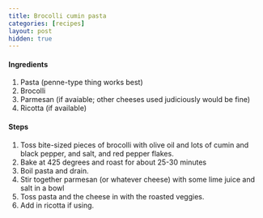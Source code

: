 ```yaml
---
title: Brocolli cumin pasta
categories: [recipes]
layout: post
hidden: true
---
```


#### Ingredients
1. Pasta (penne-type thing works best)
2. Brocolli
3. Parmesan (if avaiable; other cheeses used judiciously would be fine)
4. Ricotta (if available)

#### Steps
1. Toss bite-sized pieces of brocolli with olive oil and lots of cumin and black pepper, and salt, and red pepper flakes.
2. Bake at 425 degrees and roast for about 25-30 minutes
3. Boil pasta and drain.
4. Stir together parmesan (or whatever cheese) with some lime juice and salt in a bowl
5. Toss pasta and the cheese in with the roasted veggies.
6. Add in ricotta if using. 
